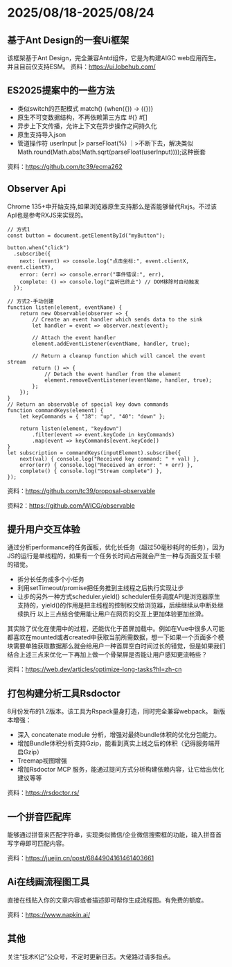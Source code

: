 # 2025/08/18-2025/08/24

## 基于Ant Design的一套Ui框架
该框架基于Ant Design，完全兼容Antd组件，它是为构建AIGC web应用而生。并且目前仅支持ESM。
资料：https://ui.lobehub.com/

## ES2025提案中的一些方法
- 类似switch的匹配模式 match() {when({}) -> ({})}
- 原生不可变数据结构，不再依赖第三方库 #{} #[]
- 异步上下文传播，允许上下文在异步操作之间持久化
- 原生支持导入json
- 管道操作符 userInput |> parseFloat(%) ｜>不断下去，解决类似Math.round(Math.abs(Math.sqrt(parseFloat(userInput))));这种嵌套

资料：https://github.com/tc39/ecma262

## Observer Api
Chrome 135+中开始支持,如果浏览器原生支持那么是否能够替代Rxjs。不过该ApI也是参考RXJS来实现的。
```
// 方式1
const button = document.getElementById("myButton");

button.when("click") 
  .subscribe({
    next: (event) => console.log("点击坐标:", event.clientX, event.clientY),
    error: (err) => console.error("事件错误:", err),
    complete: () => console.log("监听已终止") // DOM移除时自动触发
  });
  
// 方式2-手动创建
function listen(element, eventName) {
    return new Observable(observer => {
        // Create an event handler which sends data to the sink
        let handler = event => observer.next(event);

        // Attach the event handler
        element.addEventListener(eventName, handler, true);

        // Return a cleanup function which will cancel the event stream
        return () => {
            // Detach the event handler from the element
            element.removeEventListener(eventName, handler, true);
        };
    });
}
// Return an observable of special key down commands
function commandKeys(element) {
    let keyCommands = { "38": "up", "40": "down" };

    return listen(element, "keydown")
        .filter(event => event.keyCode in keyCommands)
        .map(event => keyCommands[event.keyCode])
}
let subscription = commandKeys(inputElement).subscribe({
    next(val) { console.log("Received key command: " + val) },
    error(err) { console.log("Received an error: " + err) },
    complete() { console.log("Stream complete") },
});
```
资料：https://github.com/tc39/proposal-observable

资料2：https://github.com/WICG/observable

## 提升用户交互体验
通过分析performance的任务面板，优化长任务（超过50毫秒耗时的任务），因为JS的运行是单线程的，如果有一个任务长时间占用就会产生一种与页面交互卡顿的错觉。
- 拆分长任务成多个小任务
- 利用setTimeout/promise把任务推到主线程之后执行实现让步
- 让步的另外一种方式scheduler.yield() scheduler任务调度API是浏览器原生支持的，yield()的作用是把主线程的控制权交给浏览器，后续继续从中断处继续执行
以上三点结合使用能让用户在网页的交互上更加体验更加丝滑。

其实除了优化在使用中的过程，还能优化于首屏加载中。例如在Vue中很多人可能都喜欢在mounted或者created中获取当前所需数据，想一下如果一个页面多个模块需要单独获取数据那么就会给用户一种首屏空白时间过长的错觉，但是如果我们结合上述三点来优化一下再加上做一个骨架屏是否能让用户感知更流畅些？

资料：https://web.dev/articles/optimize-long-tasks?hl=zh-cn

## 打包构建分析工具Rsdoctor
8月份发布的1.2版本。该工具为Rspack量身打造，同时完全兼容webpack。
新版本增强：
- 深入 concatenate module 分析，增强对最终bundle体积的优化分包能力。
- 增加Bundle体积分析支持Gzip，能看到真实上线之后的体积（记得服务端开启Gzip）
- Treemap视图增强
- 增加Rsdoctor MCP 服务，能通过提问方式分析构建依赖内容，让它给出优化建议等等

资料：https://rsdoctor.rs/

## 一个拼音匹配库
能够通过拼音来匹配字符串，实现类似微信/企业微信搜索框的功能，输入拼音首写字母即可匹配内容。

资料：https://juejin.cn/post/6844904161461403661

## Ai在线画流程图工具
直接在线贴入你的文章内容或者描述即可帮你生成流程图。有免费的额度。

资料：https://www.napkin.ai/

## 其他
关注“技术K记”公众号，不定时更新日志。大佬路过请多指点。